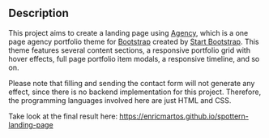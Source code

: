 ## Description

This project aims to create a landing page using [Agency](http://startbootstrap.com/template-overviews/agency/), which is a one page agency portfolio theme for [Bootstrap](http://getbootstrap.com/) created by [Start Bootstrap](http://startbootstrap.com/). This theme features several content sections, a responsive portfolio grid with hover effects, full page portfolio item modals, a responsive timeline, and so on. 

Please note that filling and sending the contact form will not generate any effect, since there is no backend implementation for this project. Therefore, the programming languages involved here are just HTML and CSS. 

Take look at the final result here: https://enricmartos.github.io/spottern-landing-page
